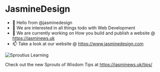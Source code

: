 # JasmineDesign

- 👋 Hello from @jasminedesign
- 👀 We are interested in all things todo with Web Development
- 🌱 We are currently working on How you build and publish a website @ https://jasminews.uk
- 📫 Take a look at our website @  https://www.jasminedesign.com

![Sproutius Learning](https://jasminews.uk/img/sproutius_learning.svg)

Check out the new Sprouts of Wisdom Tips at https://jasminews.uk/tips/
